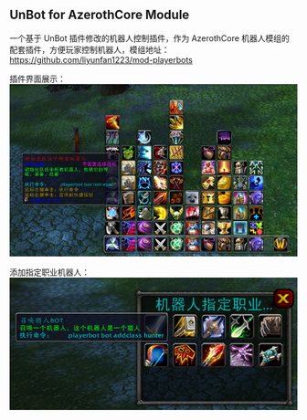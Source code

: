 ## UnBot for AzerothCore Module

一个基于 UnBot 插件修改的机器人控制插件，作为 AzerothCore 机器人模组的配套插件，方便玩家控制机器人，模组地址：https://github.com/liyunfan1223/mod-playerbots

插件界面展示：
![](docs/display.png)

添加指定职业机器人：
![](docs/addclass.png)